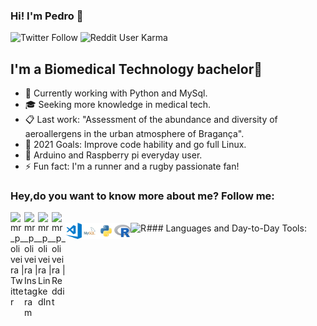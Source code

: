 ### Hi! I'm Pedro 👋
![Twitter Follow](https://img.shields.io/twitter/follow/mr_p_oliveira?label=Hey%21%20Follow%20me&style=social)
![Reddit User Karma](https://img.shields.io/reddit/user-karma/link/oliveiraexp?label=%20Reddit&style=social)

## I'm a Biomedical Technology bachelor🦾

- 🚀 Currently working with Python and MySql.
- 🎓 Seeking more knowledge in medical tech.
- 📋 Last work: "Assessment of the abundance and diversity of aeroallergens in the urban atmosphere of Bragança".
- 🥅 2021 Goals: Improve code hability and go full Linux.
- 🧰 Arduino and Raspberry pi everyday user.
- ⚡ Fun fact: I'm a runner and a rugby passionate fan!

### Hey,do you want to know more about me? Follow me:
[<img align="left" alt="mr_p_oliveira | Twitter" width="22px" src="https://cdn.jsdelivr.net/npm/simple-icons@v3/icons/twitter.svg" />][twitter]
[<img align="left" alt="mr_p_oliveira  | Instagram" width="22px" src="https://cdn.jsdelivr.net/npm/simple-icons@v3/icons/instagram.svg" />][instagram]
[<img align="left" alt="mr_p_oliveira  | LinkedIn" width="22px" src="https://cdn.jsdelivr.net/npm/simple-icons@v3/icons/linkedin.svg" />][linkedin]
[<img align="left" alt="mr_p_oliveira | Reddit" width="22px" src="https://cdn.jsdelivr.net/npm/simple-icons@v3/icons/reddit.svg" />][reddit]

<br />
### Languages and Day-to-Day Tools:
<img align="left" alt="Visual Studio Code" width="26px" src="https://raw.githubusercontent.com/github/explore/80688e429a7d4ef2fca1e82350fe8e3517d3494d/topics/visual-studio-code/visual-studio-code.png" />
<img align="left" alt="MySQL" width="26px" src="https://raw.githubusercontent.com/github/explore/80688e429a7d4ef2fca1e82350fe8e3517d3494d/topics/mysql/mysql.png" />
<img align="left" alt="Python" width="26px" src="https://raw.githubusercontent.com/github/explore/80688e429a7d4ef2fca1e82350fe8e3517d3494d/topics/python/python.png"/>
<img align="left" alt="R" width="26px" src="https://raw.githubusercontent.com/github/explore/80688e429a7d4ef2fca1e82350fe8e3517d3494d/topics/r/r.png"/>
<img align="left" alt="R" width="26px" src="https://cdn.jsdelivr.net/npm/simple-icons@3.13.0/icons/octave.svg"/>
<br />
<br />

[twitter]: https://twitter.com/mr_p_oliveira/
[instagram]: https://instagram.com/mr.p_oliveira/
[linkedin]: https://linkedin.com/in/pedro-oliveira-510892204/
[reddit]: https://www.reddit.com/user/oliveiraexp/posts/
